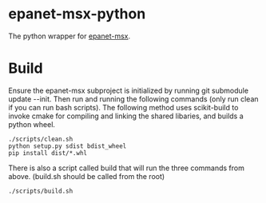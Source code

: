 # epanet-msx-python
The python wrapper for [epanet-msx](https://github.com/OpenWaterAnalytics/epanet-msx).

# Build
Ensure the epanet-msx subproject is initialized by running git submodule update --init.
Then run and running the following commands (only run clean if you can run bash scripts).
The following method uses scikit-build to invoke cmake for compiling and linking the shared libaries, and builds a python wheel.
```
./scripts/clean.sh
python setup.py sdist bdist_wheel
pip install dist/*.whl
```
There is also a script called build that will run the three commands from above. (build.sh should be called from the root)
```
./scripts/build.sh
```